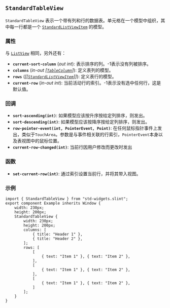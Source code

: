 <!-- Copyright © SixtyFPS GmbH <info@slint.dev> ; SPDX-License-Identifier: MIT -->

## `StandardTableView`

`StandardTableView` 表示一个带有列和行的数据表。单元格在一个模型中组织，其中每一行都是一个 [`StandardListViewItem`](../builtins/structs.md#standardlistviewitem) 的模型。

### 属性

与 [`ListView`](#listview) 相同，另外还有：

-   **`current-sort-column`** (_out_ _int_): 表示排序的列。-1表示没有列被排序。
-   **`columns`** (_in-out_ _\[[`TableColumn`](../builtins/structs.md#tablecolumn)\]_): 定义表列的模型。
-   **`rows`** (_\[\[[`StandardListViewItem`](../builtins/structs.md#standardlistviewitem)\]\]_): 定义表行的模型。
-   **`current-row`** (_in-out_ _int_): 当前活动行的索引。-1表示没有选中任何行，这是默认值。

### 回调

-   **`sort-ascending(int)`**: 如果模型应该按升序按给定列排序，则发出。
-   **`sort-descending(int)`**: 如果模型应该按降序按给定列排序，则发出。
-   **`row-pointer-event(int, PointerEvent, Point)`**: 在任何鼠标指针事件上发出，类似于`TouchArea`。参数是与事件相关联的行索引，`PointerEvent`本身以及表视图中的鼠标位置。
-   **`current-row-changed(int)`**: 当前行因用户修改而更改时发出

### 函数

-   **`set-current-row(int)`**: 通过索引设置当前行，并将其带入视图。

### 示例

```slint
import { StandardTableView } from "std-widgets.slint";
export component Example inherits Window {
    width: 230px;
    height: 200px;
    StandardTableView {
        width: 230px;
        height: 200px;
        columns: [
            { title: "Header 1" },
            { title: "Header 2" },
        ];
        rows: [
            [
                { text: "Item 1" }, { text: "Item 2" },
            ],
            [
                { text: "Item 1" }, { text: "Item 2" },
            ],
            [
                { text: "Item 1" }, { text: "Item 2" },
            ]
        ];
    }
}
```
